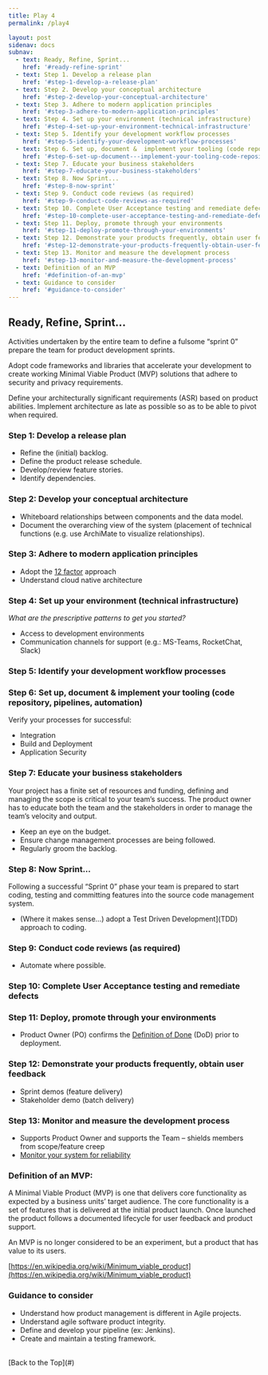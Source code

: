 ```yaml
---
title: Play 4
permalink: /play4

layout: post
sidenav: docs
subnav: 
  - text: Ready, Refine, Sprint...
    href: '#ready-refine-sprint'
  - text: Step 1. Develop a release plan 
    href: '#step-1-develop-a-release-plan'
  - text: Step 2. Develop your conceptual architecture
    href: '#step-2-develop-your-conceptual-architecture'
  - text: Step 3. Adhere to modern application principles
    href: '#step-3-adhere-to-modern-application-principles'
  - text: Step 4. Set up your environment (technical infrastructure)
    href: '#step-4-set-up-your-environment-technical-infrastructure'
  - text: Step 5. Identify your development workflow processes
    href: '#step-5-identify-your-development-workflow-processes'
  - text: Step 6. Set up, document &  implement your tooling (code repository, pipelines, automation) 
    href: '#step-6-set-up-document---implement-your-tooling-code-repository-pipelines-automation'
  - text: Step 7. Educate your business stakeholders
    href: '#step-7-educate-your-business-stakeholders'
  - text: Step 8. Now Sprint...
    href: '#step-8-now-sprint'
  - text: Step 9. Conduct code reviews (as required)
    href: '#step-9-conduct-code-reviews-as-required'
  - text: Step 10. Complete User Acceptance testing and remediate defects
    href: '#step-10-complete-user-acceptance-testing-and-remediate-defects'
  - text: Step 11. Deploy, promote through your environments
    href: '#step-11-deploy-promote-through-your-environments'
  - text: Step 12. Demonstrate your products frequently, obtain user feedback 
    href: '#step-12-demonstrate-your-products-frequently-obtain-user-feedback'
  - text: Step 13. Monitor and measure the development process
    href: '#step-13-monitor-and-measure-the-development-process'
  - text: Definition of an MVP
    href: '#definition-of-an-mvp'
  - text: Guidance to consider
    href: '#guidance-to-consider'
---
```

## Ready, Refine, Sprint...
Activities undertaken by the entire team to define a fulsome “sprint 0”  prepare the team for product development sprints.  

Adopt code frameworks and libraries that accelerate your development to create working Minimal Viable Product (MVP) solutions that adhere to security and privacy requirements.

Define your architecturally significant requirements (ASR) based on product abilities. Implement architecture as late as possible so as to be able to pivot when required.

### Step 1: Develop a release plan
-	Refine the (initial) backlog.
-	Define the product release schedule.
-	Develop/review feature stories.
-	Identify dependencies.

### Step 2: Develop your conceptual architecture
- Whiteboard relationships between components and the data model.
- Document the overarching view of the system (placement of technical functions (e.g. use ArchiMate to visualize relationships).

### Step 3: Adhere to modern application principles
-	Adopt the [12 factor](https://en.wikipedia.org/wiki/Twelve-Factor_App_methodology) approach
-	Understand cloud native architecture

### Step 4: Set up your environment (technical infrastructure)
*What are the prescriptive patterns to get you started?*
- Access to development environments
- Communication channels for support (e.g.: MS-Teams, RocketChat, Slack)

### Step 5: Identify your development workflow processes

### Step 6: Set up, document &  implement your tooling (code repository, pipelines, automation)
Verify your  processes for successful:
- Integration
- Build and Deployment
- Application Security

### Step 7: Educate your business stakeholders
Your project has a finite set of resources and funding, defining and managing the scope is critical to your team’s success. The product owner has to educate both the team and the stakeholders in order to manage the team’s velocity and output. 
-	Keep an eye on the budget.
-	Ensure change management processes are being followed.
-	Regularly groom the backlog.

### Step 8: Now Sprint...
Following a successful “Sprint 0” phase your team is prepared to start coding, testing and committing features into the source code management system.
- (Where it makes sense…) adopt a Test Driven Development](TDD) approach to coding.

### Step 9: Conduct code reviews (as required)
-	Automate where possible.

### Step 10: Complete User Acceptance testing and remediate defects

### Step 11: Deploy, promote through your environments
- Product Owner (PO) confirms the [Definition of Done](https://www.scrum.org/forum/scrum-forum/5438/product-owner-and-definition-done) (DoD) prior to deployment.

### Step 12: Demonstrate your products frequently, obtain user feedback 
- Sprint demos (feature delivery)
- Stakeholder demo (batch delivery)

### Step 13: Monitor and measure the development process
- Supports Product Owner and supports the Team – shields members from scope/feature creep
- [Monitor your system for reliability](https://aspetraining.com/resources/blog/system-monitoring-age-of-site-reliability-engineering)

### Definition of an MVP:
A Minimal Viable Product (MVP) is one that delivers  core functionality as expected by a business units’ target audience. The core functionality is a set of features that is delivered at the initial product  launch.  Once launched the product follows a documented lifecycle for user feedback and product support.

An MVP is no longer considered to be an experiment, but a product that has value to its users.

[https://en.wikipedia.org/wiki/Minimum_viable_product](https://en.wikipedia.org/wiki/Minimum_viable_product)

### Guidance to consider
-	Understand how product management is different in Agile projects.
-	Understand agile software product integrity.
-	Define and develop your pipeline (ex: Jenkins).
-	Create and maintain a testing framework.

<br/>
[Back to the Top](#)